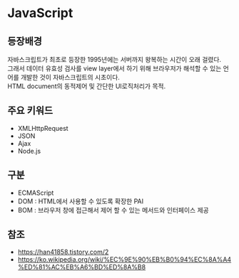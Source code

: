 # JavaScript

## 등장배경
자바스크립트가 최초로 등장한 1995년에는 서버까지 왕복하는 시간이 오래 걸렸다.<br>
그래서 데이터 유효성 검사를 view layer에서 하기 위해 브라우저가 해석할 수 있는 언어를 개발한 것이 자바스크립트의 시초이다.<br>
HTML document의 동적제어 및 간단한 UI로직처리가 목적.

## 주요 키워드
- XMLHttpRequest
- JSON
- Ajax
- Node.js 


## 구분
- ECMAScript
- DOM : HTML에서 사용할 수 있도록 확장한 PAI
- BOM : 브라우저 창에 접근해서 제어 할 수 있는 메서드와 인터페이스 제공

## 참조 
- https://han41858.tistory.com/2
- https://ko.wikipedia.org/wiki/%EC%9E%90%EB%B0%94%EC%8A%A4%ED%81%AC%EB%A6%BD%ED%8A%B8



